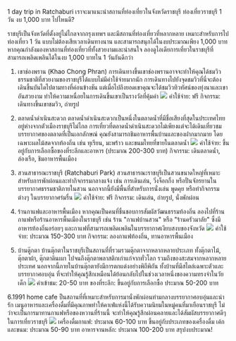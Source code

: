 
1 day trip in Ratchaburi
เราจะมาแนะนำสถานที่ท่องเที่ยวในจังหวัดราชบุรี 
ท่องเที่ยวราชบุรี 1 วัน งบ 1,000 บาท ไปไหนดี?

ราชบุรีเป็นจังหวัดที่ตั้งอยู่ไม่ไกลจากกรุงเทพฯ และมีสถานที่ท่องเที่ยวที่หลากหลาย เหมาะสำหรับการไปท่องเที่ยว 1 วัน แบบไม่ต้องเสียเวลาเดินทางนาน และสามารถสนุกได้ในงบประมาณเพียง 1,000 บาท หากคุณกำลังมองหาสถานที่ท่องเที่ยวที่ทั้งสวยงามและน่าสนใจ ลองดูไอเดียการเที่ยวในราชบุรีที่สามารถเพลิดเพลินได้ในงบ 1,000 บาทใน 1 วันกันดีกว่า

1. เขาช่องพราน (Khao Chong Phran)
การเดินทางขึ้นเขาช่องพรานอาจจะทำให้คุณได้ชมวิวธรรมชาติที่สวยงามของราชบุรีได้แบบไม่มีค่าใช้จ่ายมากนัก การเดินทางไปยังจุดชมวิวที่นี่จะต้องเดินขึ้นบันไดไปตามทางที่ค่อนข้างชัน แต่เมื่อไปถึงยอดเขาคุณจะได้ชมวิวทิวทัศน์ของทุ่งนาและเขาอันสวยงาม ทำให้ความเหนื่อยในการเดินขึ้นเขาเป็นรางวัลที่คุ้มค่า
![](https://images.app.goo.gl/CeZKRCuAmxqWsinc9)
ค่าใช้จ่าย: ฟรี
กิจกรรม: เดินทางขึ้นเขาชมวิว, ถ่ายรูป

2. ตลาดน้ำดำเนินสะดวก
ตลาดน้ำดำเนินสะดวกเป็นหนึ่งในตลาดน้ำที่มีชื่อเสียงที่สุดในประเทศไทย อยู่ห่างจากตัวเมืองราชบุรีไม่ไกล การเที่ยวที่ตลาดน้ำดำเนินสะดวกไม่เพียงแต่จะได้เดินเที่ยวชมบรรยากาศของตลาดที่เป็นเอกลักษณ์ คุณยังสามารถชิมอาหารพื้นบ้านและของฝากมากมาย โดยเฉพาะผลไม้สดจากท้องถิ่น เช่น ทุเรียน, มะพร้าว และขนมไทยที่ขายในตลาดน้ำ
![](https://images.app.goo.gl/oPHzzzuziZui1XAk6)
ค่าใช้จ่าย: ขึ้นอยู่กับการเลือกซื้อของที่ระลึกและอาหาร (ประมาณ 200-300 บาท)
กิจกรรม: เดินตลาดน้ำ, ล่องเรือ, ชิมอาหารพื้นเมือง

3. สวนสาธารณะราชบุรี (Ratchaburi Park)
สวนสาธารณะราชบุรีเป็นสวนขนาดใหญ่ที่เหมาะสำหรับการพักผ่อนและทำกิจกรรมกลางแจ้ง เช่น การเดินเล่น, วิ่งจ็อกกิ้ง หรือปั่นจักรยานในบรรยากาศธรรมชาติภายในสวน นอกจากนี้ยังมีพื้นที่สำหรับการนั่งเล่น พูดคุย หรือทำกิจกรรมต่างๆ ในบรรยากาศร่มรื่น
![](https://images.app.goo.gl/4KRcaJNxWJTtBrMY9)
ค่าใช้จ่าย: ฟรี
กิจกรรม: เดินเล่น, ถ่ายรูป, นั่งพักผ่อน

4. ร้านกาแฟและอาหารพื้นเมือง
หากคุณเป็นคนที่ชื่นชอบการสัมผัสวัฒนธรรมท้องถิ่น ลองไปที่ร้านกาแฟหรือร้านอาหารพื้นเมืองในราชบุรี เช่น ร้าน "กาแฟบ้านสวน" หรือ "ร้านครัวมาลัย" ซึ่งมีอาหารท้องถิ่นอร่อยๆ และกาแฟที่สามารถเพลิดเพลินในบรรยากาศเงียบสงบของจังหวัด
![](https://images.app.goo.gl/1hgg97h1WRv6bNCy7)
ค่าใช้จ่าย: ประมาณ 150-300 บาท
กิจกรรม: ลองกาแฟท้องถิ่น, ทานอาหารพื้นเมือง

5. บ้านตู๊กตา
บ้านตุ๊กตาในราชบุรีเป็นสถานที่ที่รวมรวมตุ๊กตาจากหลากหลายประเภท ทั้งตุ๊กตาไม้, ตุ๊กตาผ้า, ตุ๊กตาดินเผา ไปจนถึงตุ๊กตาพลาสติกเก่าแก่จากทั่วโลก รวมถึงของสะสมจากหลากหลายประเทศ นอกจากนี้ภายในบ้านตุ๊กตายังมีการตกแต่งอย่างพิถีพิถัน ทั้งบ้านที่มีสไตล์เฉพาะตัวและบรรยากาศอบอุ่น ที่จะทำให้คุณรู้สึกเหมือนได้ย้อนกลับไปในช่วงเวลาหนึ่งของความทรงจำในวัยเด็ก
![](https://images.app.goo.gl/xkbAeEumrPqJmC6f7)
ค่าเข้าชม: 20-50 บาท
ของที่ระลึก: ขึ้นอยู่กับการเลือกซื้อ ประมาณ 50-200 บาท

6.1991 home cafe
ป็นสถานที่ที่เหมาะสำหรับการมานั่งพักผ่อนท่ามกลางบรรยากาศอบอุ่นและน่ารัก เมนูอาหารและเครื่องดื่มที่มีคุณภาพทำให้คาเฟ่แห่งนี้ได้รับความนิยมในหมู่คนที่มาเยือนราชบุรี ไม่ว่าจะเป็นการมาทานกาแฟหรือของหวานที่ร้านนี้ จะทำให้คุณรู้สึกผ่อนคลายและได้สัมผัสบรรยากาศดีๆ ในการเที่ยวราชบุรี
![](https://images.app.goo.gl/MwtwFyMc3qvGidVg7)
เครื่องดื่มกาแฟ: ประมาณ 60-100 บาท ขึ้นอยู่กับประเภทของเครื่องดื่ม
เค้กและขนม: ประมาณ 50-90 บาท
อาหารจานหลัก: ประมาณ 100-200 บาท
สรุปงบประมาณ!